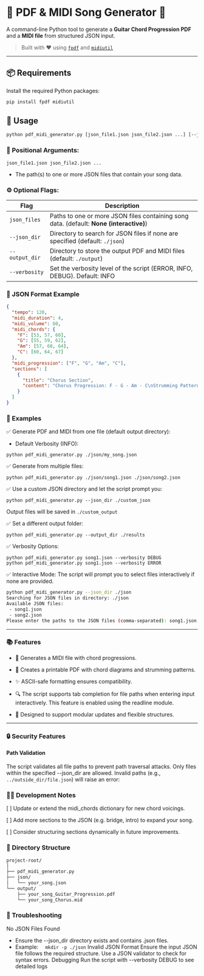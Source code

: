 # 🎸 PDF & MIDI Song Generator 🎼  
A command-line Python tool to generate a **Guitar Chord Progression PDF** and a **MIDI file** from structured JSON input.

> Built with ❤️ using [`fpdf`](https://pyfpdf.github.io/fpdf2/) and [`midiutil`](https://github.com/MarkCWirt/MIDIUtil)

---

## 📦 Requirements

Install the required Python packages:

```bash
pip install fpdf midiutil
```

## 🚀 Usage
```bash
python pdf_midi_generator.py [json_file1.json json_file2.json ...] [--json_dir PATH] [--output_dir PATH]
```
### 🎯 Positional Arguments:
  ```json_file1.json json_file2.json ...``` 
  - The path(s) to one or more JSON files that contain your song data.

### ⚙️ Optional Flags:
| Flag           | Description                                                                  |
| -------------- | ---------------------------------------------------------------------------- |
| ```json_files```  | Paths to one or more JSON files containing song data. (default: **None (interactive)**) |
| `--json_dir`   | Directory to search for JSON files if none are specified (default: `./json`) |
| `--output_dir` | Directory to store the output PDF and MIDI files (default: `./output`)       |
| `--verbosity` | Set the verbosity level of the script (ERROR, INFO, DEBUG). Default: INFO      |

### 📁 JSON Format Example
```json
{
  "tempo": 120,
  "midi_duration": 4,
  "midi_volume": 80,
  "midi_chords": {
    "F": [53, 57, 60],
    "G": [55, 59, 62],
    "Am": [57, 60, 64],
    "C": [60, 64, 67]
  },
  "midi_progression": ["F", "G", "Am", "C"],
  "sections": [
    {
      "title": "Chorus Section",
      "content": "Chorus Progression: F - G - Am - C\nStrumming Pattern: D D U D U D - U\n\n..."
    }
  ]
}
```

### 🧪 Examples
✅ Generate PDF and MIDI from one file (default output directory):
- Default Verbosity (INFO):
```
python pdf_midi_generator.py ./json/my_song.json
```
✅ Generate from multiple files:
```
python pdf_midi_generator.py ./json/song1.json ./json/song2.json
```
✅ Use a custom JSON directory and let the script prompt you:
```
python pdf_midi_generator.py --json_dir ./custom_json
```
Output files will be saved in ```./custom_output```

✅ Set a different output folder:
```
python pdf_midi_generator.py --output_dir ./results
```
✅ Verbosity Options:
```
python pdf_midi_generator.py song1.json --verbosity DEBUG
python pdf_midi_generator.py song1.json --verbosity ERROR
```


✅ Interactive Mode: 
The script will prompt you to select files interactively if none are provided.
```bash
python pdf_midi_generator.py --json_dir ./json
Searching for JSON files in directory: ./json
Available JSON files:
 - song1.json
 - song2.json
Please enter the paths to the JSON files (comma-separated): song1.json, song2.json
``` 
****
### 📚 Features
- 🎵 Generates a MIDI file with chord progressions.

- 📝 Creates a printable PDF with chord diagrams and strumming patterns.

- ✨ ASCII-safe formatting ensures compatibility.

- 🔍 The script supports tab completion for file paths when entering input interactively. This feature is enabled using the readline module.

- 🧩 Designed to support modular updates and flexible structures.


----

### 🔒 Security Features
#### Path Validation
The script validates all file paths to prevent path traversal attacks.
Only files within the specified --json_dir are allowed.
Invalid paths (e.g., ```../outside_dir/file.json```) will raise an error:

### 👨‍💻 Development Notes
[ ] Update or extend the midi_chords dictionary for new chord voicings.

[ ] Add more sections to the JSON (e.g. bridge, intro) to expand your song.

[ ] Consider structuring sections dynamically in future improvements.

### 🔧 Directory Structure
```bash
project-root/
│
├── pdf_midi_generator.py
├── json/
│   └── your_song.json
└── output/
    ├── your_song_Guitar_Progression.pdf
    └── your_song_Chorus.mid
```

### 🧹 Troubleshooting
No JSON Files Found
- Ensure the --json_dir directory exists and contains .json files.
- Example:
  ```  mkdir -p ./json```
Invalid JSON Format
Ensure the input JSON file follows the required structure.
Use a JSON validator to check for syntax errors.
Debugging
Run the script with --verbosity DEBUG to see detailed logs